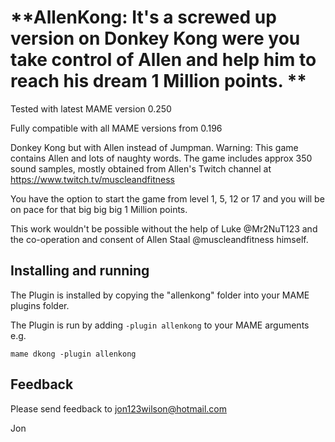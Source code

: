 # **AllenKong:  It's a screwed up version on Donkey Kong were you take control of Allen and help him to reach his dream 1 Million points. ** #

Tested with latest MAME version 0.250

Fully compatible with all MAME versions from 0.196


Donkey Kong but with Allen instead of Jumpman.  Warning:  This game contains Allen and lots of naughty words.
The game includes approx 350 sound samples,  mostly obtained from Allen's Twitch channel at https://www.twitch.tv/muscleandfitness

You have the option to start the game from level 1, 5, 12 or 17 and you will be on pace for that big big big 1 Million points.

This work wouldn't be possible without the help of Luke @Mr2NuT123 and the co-operation and consent of Allen Staal @muscleandfitness himself.

  
## Installing and running
 
The Plugin is installed by copying the "allenkong" folder into your MAME plugins folder.

The Plugin is run by adding `-plugin allenkong` to your MAME arguments e.g.

```mame dkong -plugin allenkong```  


## Feedback

Please send feedback to jon123wilson@hotmail.com

Jon

